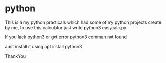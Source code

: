 # python
This is a my python practicals which had some of my python projects create by me,
to use this calculator just write
python3 easycalc.py

If you lack python3
or get error python3
comman not found



Just install it using
apt install python3


ThankYou
